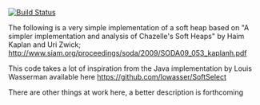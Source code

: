 [![Build Status](https://travis-ci.org/GregBowyer/softheap.svg?branch=master)](https://travis-ci.org/GregBowyer/softheap)

The following is a very simple implementation of a soft heap based on "A simpler implementation and analysis of Chazelle's Soft Heaps" by Haim Kaplan and Uri Zwick;
    http://www.siam.org/proceedings/soda/2009/SODA09_053_kaplanh.pdf

This code takes a lot of inspiration from the Java implementation by Louis
Wasserman available here https://github.com/lowasser/SoftSelect

There are other things at work here, a better description is forthcoming
